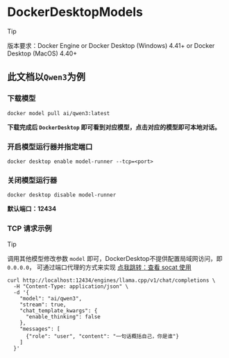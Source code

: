 # DockerDesktopModels

> [!TIP]
> 版本要求：Docker Engine or Docker Desktop (Windows) 4.41+ or Docker Desktop (MacOS) 4.40+

<LinkCard url="https://docs.docker.com/ai/model-runner/#how-do-i-interact-through-the-openai-api" title="官方文档" description="https://docs.docker.com/ai/model-runner/#how-do-i-interact-through-the-openai-api"/>

## 此文档以`Qwen3`为例

### 下载模型
```shell
docker model pull ai/qwen3:latest
```

**下载完成后 `DockerDesktop` 即可看到对应模型，点击对应的模型即可本地对话。**


### 开启模型运行器并指定端口
```shell
docker desktop enable model-runner --tcp=<port>
```

### 关闭模型运行器
```shell
docker desktop disable model-runner
```

**默认端口：12434**

### TCP 请求示例

> [!TIP]
> 调用其他模型修改参数 `model` 即可，DockerDesktop不提供配置局域网访问，即 `0.0.0.0`，
> 可通过端口代理的方式来实现
> [点我跳转：查看 socat 使用](../other/mac-application.md#端口转发-socat)


```shell
curl http://localhost:12434/engines/llama.cpp/v1/chat/completions \
  -H "Content-Type: application/json" \
  -d '{
    "model": "ai/qwen3",
    "stream": true,
    "chat_template_kwargs": {
      "enable_thinking": false
    },
    "messages": [
      {"role": "user", "content": "一句话概括自己，你是谁"}
    ]
  }'
```